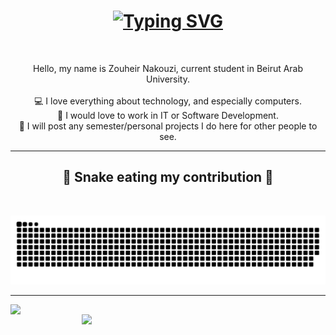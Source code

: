 <h1 align="center">
  <a href="https://git.io/typing-svg"><img src="https://readme-typing-svg.herokuapp.com?font=Fira+Code&duration=3500&pause=1000&center=true&vCenter=true&width=435&lines=Hi!+%F0%9F%91%8B;I'm+Zouheir+Nakouzi;Welcome+to+my+GitHub+profile!" alt="Typing SVG" />  </a>
</h1>

<br>

<p align="center">
  Hello, my name is Zouheir Nakouzi, current student in Beirut Arab University.
  <br>
  <br>
  💻 I love everything about technology, and especially computers.
  <br>
  💼 I would love to work in IT or Software Development.
  <br>
  💾 I will post any semester/personal projects I do here for other people to see.
</p>

<hr>
<div align="center">
  <h2>🐍 Snake eating my contribution 🐍</h2>
</div>

<br>

![snake gif](https://github.com/ZouheirN/ZouheirN/blob/output/github-contribution-grid-snake.svg)

<hr>

<p align=center>  
  <div align=center>
    <a href="https://github.com/anuraghazra/github-readme-stats"><img align="left" width=390 src="https://github-readme-stats.vercel.app/api?username=ZouheirN&theme=github_dark&hide_border=true"/></a>
    <a href="https://git.io/streak-stats"><img align="right" width=390 src="https://streak-stats.demolab.com?user=ZouheirN&theme=github-dark-blue&hide_border=true"/></a>
  </div>
</p>


